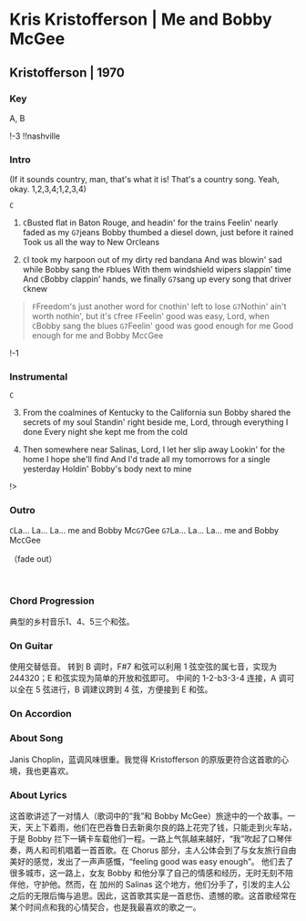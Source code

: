 # Kris Kristofferson | Me and Bobby McGee
## Kristofferson | 1970

### Key
A, B

!-3
!!nashville


### Intro
(If it sounds country, man, that's what it is! That's a country song. Yeah, okay. 1,2,3,4;1,2,3,4)

`C`

1. `C`Busted flat in Baton Rouge, and headin' for the trains
Feelin' nearly faded as my `G7`jeans
Bobby thumbed a diesel down, just before it rained
Took us all the way to New Or`C`leans

2. `C`I took my harpoon out of my dirty red bandana
And was blowin' sad while Bobby sang the `F`blues
With them windshield wipers slappin' time
And `C`Bobby clappin' hands, we finally `G7`sang up every song that driver `C`knew

> `F`Freedom's just another word for `C`nothin' left to lose
> `G7`Nothin' ain't worth nothin', but it's `C`free
> `F`Feelin' good was easy, Lord, when `C`Bobby sang the blues
> `G7`Feelin' good was good enough for me
> Good enough for me and Bobby Mc`C`Gee

!-1

### Instrumental
`C`

3. From the coalmines of Kentucky to the California sun
Bobby shared the secrets of my soul
Standin' right beside me, Lord, through everything I done
Every night she kept me from the cold

4. Then somewhere near Salinas, Lord, I let her slip away
Lookin' for the home I hope she'll find
And I'd trade all my tomorrows for a single yesterday
Holdin' Bobby's body next to mine

!>

### Outro
`C`La... La... La... me and Bobby Mc`G7`Gee
`G7`La... La... La... me and Bobby Mc`C`Gee

（fade out）


&nbsp;&nbsp;

### Chord Progression
典型的乡村音乐1、4、5三个和弦。

### On Guitar
使用交替低音。
转到 B 调时，F#7 和弦可以利用 1 弦空弦的属七音，实现为 244320；E 和弦实现为简单的开放和弦即可。
中间的 1-2-b3-3-4 连接，A 调可以全在 5 弦进行，B 调建议跨到 4 弦，方便接到 E 和弦。

### On Accordion


### About Song
Janis Choplin，蓝调风味很重。我觉得 Kristofferson 的原版更符合这首歌的心境，我也更喜欢。

### About Lyrics
这首歌讲述了一对情人（歌词中的“我”和 Bobby McGee）旅途中的一个故事。一天，天上下着雨，他们在巴吞鲁日去新奥尔良的路上花完了钱，只能走到火车站，于是 Bobby 拦下一辆卡车载他们一程。一路上气氛越来越好，“我”吹起了口琴伴奏，两人和司机唱着一首首歌。在 Chorus 部分，主人公体会到了与女友旅行自由美好的感觉，发出了一声声感慨，“feeling good was easy enough”。
他们去了很多城市，这一路上，女友 Bobby 和他分享了自己的情感和经历，无时无刻不陪伴他，守护他。然而，在 加州的 Salinas 这个地方，他们分手了，引发的主人公之后的无限后悔与追思。因此，这首歌其实是一首悲伤、遗憾的歌。这首歌经常在某个时间点和我的心情契合，也是我最喜欢的歌之一。
